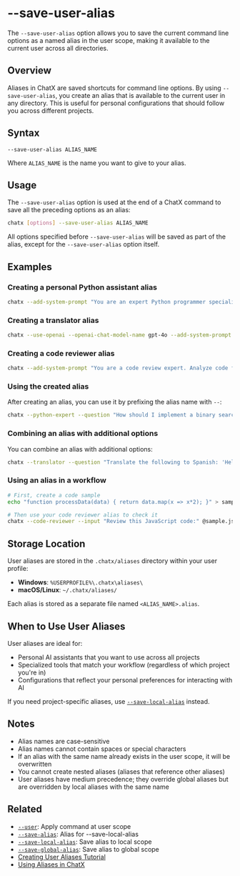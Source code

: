 # --save-user-alias

The `--save-user-alias` option allows you to save the current command line options as a named alias in the user scope, making it available to the current user across all directories.

## Overview

Aliases in ChatX are saved shortcuts for command line options. By using `--save-user-alias`, you create an alias that is available to the current user in any directory. This is useful for personal configurations that should follow you across different projects.

## Syntax

```
--save-user-alias ALIAS_NAME
```

Where `ALIAS_NAME` is the name you want to give to your alias.

## Usage

The `--save-user-alias` option is used at the end of a ChatX command to save all the preceding options as an alias:

```bash
chatx [options] --save-user-alias ALIAS_NAME
```

All options specified before `--save-user-alias` will be saved as part of the alias, except for the `--save-user-alias` option itself.

## Examples

### Creating a personal Python assistant alias

```bash
chatx --add-system-prompt "You are an expert Python programmer specializing in clean, efficient code. Always explain your reasoning and include error handling." --save-user-alias python-expert
```

### Creating a translator alias

```bash
chatx --use-openai --openai-chat-model-name gpt-4o --add-system-prompt "You are a translation expert. Translate text accurately between languages while preserving tone and cultural context." --save-user-alias translator
```

### Creating a code reviewer alias

```bash
chatx --add-system-prompt "You are a code review expert. Analyze code for bugs, security issues, performance problems, and maintainability concerns. Suggest specific improvements and explain their benefits." --save-user-alias code-reviewer
```

### Using the created alias

After creating an alias, you can use it by prefixing the alias name with `--`:

```bash
chatx --python-expert --question "How should I implement a binary search tree in Python?"
```

### Combining an alias with additional options

You can combine an alias with additional options:

```bash
chatx --translator --question "Translate the following to Spanish: 'Hello, how are you?'"
```

### Using an alias in a workflow

```bash
# First, create a code sample
echo "function processData(data) { return data.map(x => x*2); }" > sample.js

# Then use your code reviewer alias to check it
chatx --code-reviewer --input "Review this JavaScript code:" @sample.js
```

## Storage Location

User aliases are stored in the `.chatx/aliases` directory within your user profile:

- **Windows**: `%USERPROFILE%\.chatx\aliases\`
- **macOS/Linux**: `~/.chatx/aliases/`

Each alias is stored as a separate file named `<ALIAS_NAME>.alias`.

## When to Use User Aliases

User aliases are ideal for:

- Personal AI assistants that you want to use across all projects
- Specialized tools that match your workflow (regardless of which project you're in)
- Configurations that reflect your personal preferences for interacting with AI

If you need project-specific aliases, use [`--save-local-alias`](/reference/cli/options/save-local-alias.md) instead.

## Notes

- Alias names are case-sensitive
- Alias names cannot contain spaces or special characters
- If an alias with the same name already exists in the user scope, it will be overwritten
- You cannot create nested aliases (aliases that reference other aliases)
- User aliases have medium precedence; they override global aliases but are overridden by local aliases with the same name

## Related

- [`--user`](/reference/cli/options/user.md): Apply command at user scope
- [`--save-alias`](/reference/cli/options/save-alias.md): Alias for --save-local-alias
- [`--save-local-alias`](/reference/cli/options/save-local-alias.md): Save alias to local scope
- [`--save-global-alias`](/reference/cli/options/save-global-alias.md): Save alias to global scope
- [Creating User Aliases Tutorial](/tutorials/creating-user-aliases.md)
- [Using Aliases in ChatX](/usage/aliases.md)